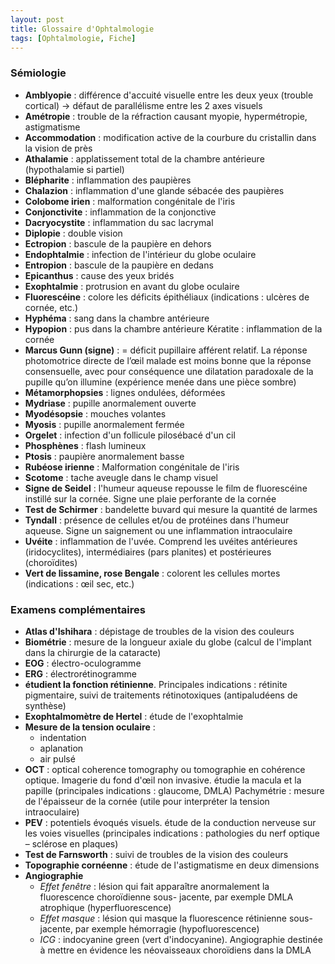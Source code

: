 ```yaml
---
layout: post
title: Glossaire d'Ophtalmologie
tags: [Ophtalmologie, Fiche]
---
```


### Sémiologie

* **Amblyopie** : différence d'accuité visuelle entre les deux yeux (trouble cortical) -> défaut de parallélisme entre les 2 axes visuels
* **Amétropie** : trouble de la réfraction causant myopie, hypermétropie, astigmatisme
* **Accommodation** : modification active de la courbure du cristallin dans la vision de près
* **Athalamie** : applatissement total de la chambre antérieure (hypothalamie si partiel)
* **Blépharite** : inflammation des paupières
* **Chalazion** : inflammation d'une glande sébacée des paupières
* **Colobome irien** : malformation congénitale de l'iris
* **Conjonctivite** : inflammation de la conjonctive
* **Dacryocystite** : inflammation du sac lacrymal
* **Diplopie** : double vision
* **Ectropion** : bascule de la paupière en dehors
* **Endophtalmie** : infection de l'intérieur du globe oculaire
* **Entropion** : bascule de la paupière en dedans
* **Epicanthus** : cause des yeux bridés
* **Exophtalmie** : protrusion en avant du globe oculaire
* **Fluorescéine** : colore les déficits épithéliaux (indications : ulcères de cornée, etc.)
* **Hyphéma** : sang dans la chambre antérieure
* **Hypopion** : pus dans la chambre antérieure Kératite : inflammation de la cornée
* **Marcus Gunn (signe)** : = déficit pupillaire afférent relatif. La réponse photomotrice directe de l’œil malade est moins bonne que la réponse consensuelle, avec pour conséquence une dilatation paradoxale de la pupille qu’on illumine (expérience menée dans une pièce sombre)
* **Métamorphopsies** : lignes ondulées, déformées
* **Mydriase** : pupille anormalement ouverte
* **Myodésopsie** : mouches volantes
* **Myosis** : pupille anormalement fermée
* **Orgelet** : infection d'un follicule pilosébacé d'un cil
* **Phosphènes** : flash lumineux
* **Ptosis** : paupière anormalement basse
* **Rubéose irienne** : Malformation congénitale de l'iris
* **Scotome** : tache aveugle dans le champ visuel
* **Signe de Seidel** : l'humeur aqueuse repousse le film de fluorescéine instillé sur la cornée. Signe une plaie perforante de la cornée
* **Test de Schirmer** : bandelette buvard qui mesure la quantité de larmes
* **Tyndall** : présence de cellules et/ou de protéines dans l'humeur aqueuse. Signe un saignement ou une inflammation intraoculaire
* **Uvéite** : inflammation de l'uvée. Comprend les uvéites antérieures (iridocyclites), intermédiaires (pars planites) et postérieures (choroïdites)
* **Vert de lissamine, rose Bengale** : colorent les cellules mortes (indications : œil sec, etc.)

### Examens complémentaires

* **Atlas d'Ishihara** : dépistage de troubles de la vision des couleurs
* **Biométrie** : mesure de la longueur axiale du globe (calcul de l'implant dans la chirurgie de la cataracte)
* **EOG** : électro-oculogramme
* **ERG** : électrorétinogramme
* **étudient la fonction rétinienne**. Principales indications : rétinite pigmentaire, suivi de traitements rétinotoxiques (antipaludéens de synthèse)
* **Exophtalmomètre de Hertel** : étude de l'exophtalmie
* **Mesure de la tension oculaire** :
    * indentation
    * aplanation
    * air pulsé
* **OCT** : optical coherence tomography ou tomographie en cohérence optique. Imagerie du fond d'œil non invasive. étudie la macula et la papille (principales indications : glaucome, DMLA) Pachymétrie : mesure de l'épaisseur de la cornée (utile pour interpréter la tension intraoculaire)
* **PEV** : potentiels évoqués visuels. étude de la conduction nerveuse sur les voies visuelles (principales indications : pathologies du nerf optique – sclérose en plaques)
* **Test de Farnsworth** : suivi de troubles de la vision des couleurs
* **Topographie cornéenne** : étude de l'astigmatisme en deux dimensions
* **Angiographie**
    * *Effet fenêtre* : lésion qui fait apparaître anormalement la fluorescence choroïdienne sous- jacente, par exemple DMLA atrophique (hyperfluorescence)
    * *Effet masque* : lésion qui masque la fluorescence rétinienne sous-jacente, par exemple hémorragie (hypofluorescence)
    * *ICG* : indocyanine green (vert d'indocyanine). Angiographie destinée à mettre en évidence les néovaisseaux choroïdiens dans la DMLA
